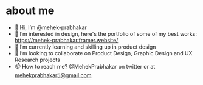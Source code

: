 <h1><b>about me</b></h1>

- 👋 Hi, I’m @mehek-prabhakar<br>
- 👀 I’m interested in design, here's the portfolio of some of my best works: https://mehek-prabhakar.framer.website/<br>
- 🌱 I’m currently learning and skilling up in product design<br>
- 💞️ I’m looking to collaborate on Product Design, Graphic Design and UX Research projects<br>
- 📫 How to reach me? @MehekPrabhakar on twitter or at mehekprabhakar5@gmail.com<br>
<!---
mehek-prabhakar/mehek-prabhakar is a ✨ special ✨ repository because its `README.md` (this file) appears on your GitHub profile.
You can click the Preview link to take a look at your changes.
--->
